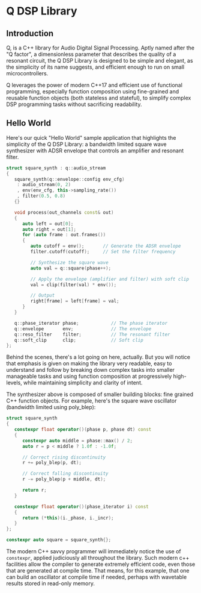 # Q DSP Library

## Introduction

Q, is a C++ library for Audio Digital Signal Processing. Aptly named after
the "Q factor", a dimensionless parameter that describes the quality of a
resonant circuit, the Q DSP Library is designed to be simple and elegant, as
the simplicity of its name suggests, and efficient enough to run on small
microcontrollers.

Q leverages the power of modern C++17 and efficient use of functional
programming, especially function composition using fine-grained and reusable
function objects (both stateless and stateful), to simplify complex DSP
programming tasks without sacrificing readability.

## Hello World

Here's our quick "Hello World" sample application that highlights the
simplicity of the Q DSP Library: a bandwidth limited square wave synthesizer
with ADSR envelope that controls an amplifier and resonant filter.

```c++
struct square_synth : q::audio_stream
{
   square_synth(q::envelope::config env_cfg)
    : audio_stream(0, 2)
    , env(env_cfg, this->sampling_rate())
    , filter(0.5, 0.8)
   {}

   void process(out_channels const& out)
   {
      auto left = out[0];
      auto right = out[1];
      for (auto frame : out.frames())
      {
         auto cutoff = env();       // Generate the ADSR envelope
         filter.cutoff(cutoff);     // Set the filter frequency

         // Synthesize the square wave
         auto val = q::square(phase++);

         // Apply the envelope (amplifier and filter) with soft clip
         val = clip(filter(val) * env());

         // Output
         right[frame] = left[frame] = val;
      }
   }

   q::phase_iterator phase;            // The phase iterator
   q::envelope       env;              // The envelope
   q::reso_filter    filter;           // The resonant filter
   q::soft_clip      clip;             // Soft clip
};
```

Behind the scenes, there's a lot going on here, actually. But you will notice
that emphasis is given on making the library very readable, easy to
understand and follow by breaking down complex tasks into smaller manageable
tasks and using function composition at progressively high-levels, while
maintaining simplicity and clarity of intent.

The synthesizer above is composed of smaller building blocks: fine grained
C++ function objects. For example, here's the square wave oscillator
(bandwidth limited using poly_blep):

```c++
struct square_synth
{
   constexpr float operator()(phase p, phase dt) const
   {
      constexpr auto middle = phase::max() / 2;
      auto r = p < middle ? 1.0f : -1.0f;

      // Correct rising discontinuity
      r += poly_blep(p, dt);

      // Correct falling discontinuity
      r -= poly_blep(p + middle, dt);

      return r;
   }

   constexpr float operator()(phase_iterator i) const
   {
      return (*this)(i._phase, i._incr);
   }
};

constexpr auto square = square_synth{};
```

The modern C++ savvy programmer will immediately notice the use of
`constexpr`, applied judiciously all throughout the library. Such modern c++
facilities allow the compiler to generate extremely efficient code, even
those that are generated at compile time. That means, for this example, that
one can build an oscillator at compile time if needed, perhaps with wavetable
results stored in read-only memory.



